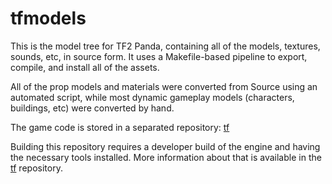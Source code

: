 # tfmodels

This is the model tree for TF2 Panda, containing all of the models, textures, sounds, etc, in source form.  It uses a Makefile-based pipeline to export, compile, and install all of the assets.

All of the prop models and materials were converted from Source using an automated script, while most dynamic gameplay models (characters, buildings, etc) were converted by hand.

The game code is stored in a separated repository: [tf](https://github.com/TF-Panda/tf)

Building this repository requires a developer build of the engine and having the necessary tools installed.  More information about that is available in the [tf](https://github.com/TF-Panda/tf) repository.
